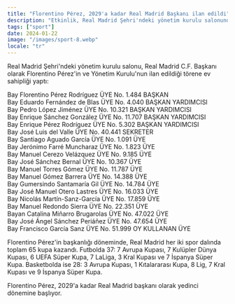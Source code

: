 ```yaml
---
title: "Florentino Pérez, 2029'a kadar Real Madrid Başkanı ilan edildi"
description: "Etkinlik, Real Madrid Şehri'ndeki yönetim kurulu salonunda gerçekleşti."
tags: ["sport"]
date: 2024-01-22
image: "/images/sport-8.webp"
locale: "tr"
---
```


Real Madrid Şehri'ndeki yönetim kurulu salonu, Real Madrid C.F. Başkanı olarak Florentino Pérez'in ve Yönetim Kurulu'nun ilan edildiği törene ev sahipliği yaptı:

Bay Florentino Pérez Rodríguez ÜYE No. 1.484 BAŞKAN  
Bay Eduardo Fernández de Blas ÜYE No. 4.040 BAŞKAN YARDIMCISI  
Bay Pedro López Jiménez ÜYE No. 10.321 BAŞKAN YARDIMCISI  
Bay Enrique Sánchez González ÜYE No. 11.707 BAŞKAN YARDIMCISI  
Bay Enrique Pérez Rodríguez ÜYE No. 5.302 BAŞKAN YARDIMCISI  
Bay José Luis del Valle ÜYE No. 40.441 SEKRETER  
Bay Santiago Aguado García ÜYE No. 1.091 ÜYE  
Bay Jerónimo Farré Muncharaz ÜYE No. 1.823 ÜYE  
Bay Manuel Cerezo Velázquez ÜYE No. 9.185 ÜYE  
Bay José Sánchez Bernal ÜYE No. 10.367 ÜYE  
Bay Manuel Torres Gómez ÜYE No. 11.787 ÜYE  
Bay Manuel Gómez Barrera ÜYE No. 14.388 ÜYE  
Bay Gumersindo Santamaría Gil ÜYE No. 14.784 ÜYE  
Bay José Manuel Otero Lastres ÜYE No. 16.033 ÜYE  
Bay Nicolás Martín-Sanz-García ÜYE No. 17.859 ÜYE  
Bay Manuel Redondo Sierra ÜYE No. 22.351 ÜYE  
Bayan Catalina Miñarro Brugarolas ÜYE No. 47.022 ÜYE  
Bay José Ángel Sánchez Periáñez ÜYE No. 47.654 ÜYE  
Bay Francisco García Sanz ÜYE No. 51.999 OY KULLANAN ÜYE

Florentino Pérez'in başkanlığı döneminde, Real Madrid her iki spor dalında toplam 65 kupa kazandı. Futbolda 37: 7 Avrupa Kupası, 7 Kulüpler Dünya Kupası, 6 UEFA Süper Kupa, 7 LaLiga, 3 Kral Kupası ve 7 İspanya Süper Kupa. Basketbolda ise 28: 3 Avrupa Kupası, 1 Kıtalararası Kupa, 8 Lig, 7 Kral Kupası ve 9 İspanya Süper Kupa.

Florentino Pérez, 2029'a kadar Real Madrid başkanı olarak yedinci dönemine başlıyor.
